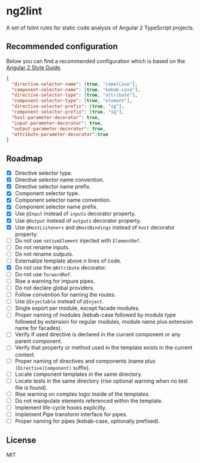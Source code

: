 # ng2lint

A set of tslint rules for static code analysis of Angular 2 TypeScript projects.

## Recommended configuration

Below you can find a recommended configuration which is based on the [Angular 2 Style Guide](https://github.com/mgechev/angular2-style-guide).

```json
{
  "directive-selector-name": [true, "camelCase"],
  "component-selector-name": [true, "kebab-case"],
  "directive-selector-type": [true, "attribute"],
  "component-selector-type": [true, "element"],
  "directive-selector-prefix": [true, "sg"],
  "component-selector-prefix": [true, "sg"],
  "host-parameter-decorator": true,
  "input-parameter-decorator": true,
  "output-parameter-decorator": true,
  "attribute-parameter-decorator":true
}
```

## Roadmap

- [x] Directive selector type.
- [x] Directive selector name convention.
- [x] Directive selector name prefix.
- [x] Component selector type.
- [x] Component selector name convention.
- [x] Component selector name prefix.
- [x] Use `@Input` instead of `inputs` decorator property.
- [x] Use `@Output` instead of `outputs` decorator property.
- [x] Use `@HostListeners` and `@HostBindings` instead of `host` decorator property.
- [ ] Do not use `nativeElement` injected with `ElementRef`.
- [ ] Do not rename inputs.
- [ ] Do not rename outputs.
- [ ] Externalize template above *n* lines of code.
- [x] Do not use the `@Attribute` decorator.
- [ ] Do not use `forwardRef`.
- [ ] Rise a warning for impure pipes.
- [ ] Do not declare global providers.
- [ ] Follow convention for naming the routes.
- [ ] Use `@Injectable` instead of `@Inject`.
- [ ] Single export per module, except facade modules.
- [ ] Proper naming of modules (kebab-case followed by module type followed by extension for regular modules, module name plus extension name for facades).
- [ ] Verify if used directive is declared in the current component or any parent component.
- [ ] Verify that property or method used in the template exists in the current context.
- [ ] Proper naming of directives and components (name plus `(Directive|Component)` suffix).
- [ ] Locate component templates in the same directory.
- [ ] Locate tests in the same directory (rise optional warning when no test file is found).
- [ ] Rise warning on complex logic inside of the templates.
- [ ] Do not manipulate elements referenced within the template.
- [ ] Implement life-cycle hooks explicitly.
- [ ] Implement Pipe transform interface for pipes.
- [ ] Proper naming for pipes (kebab-case, optionally prefixed).

## License

MIT
